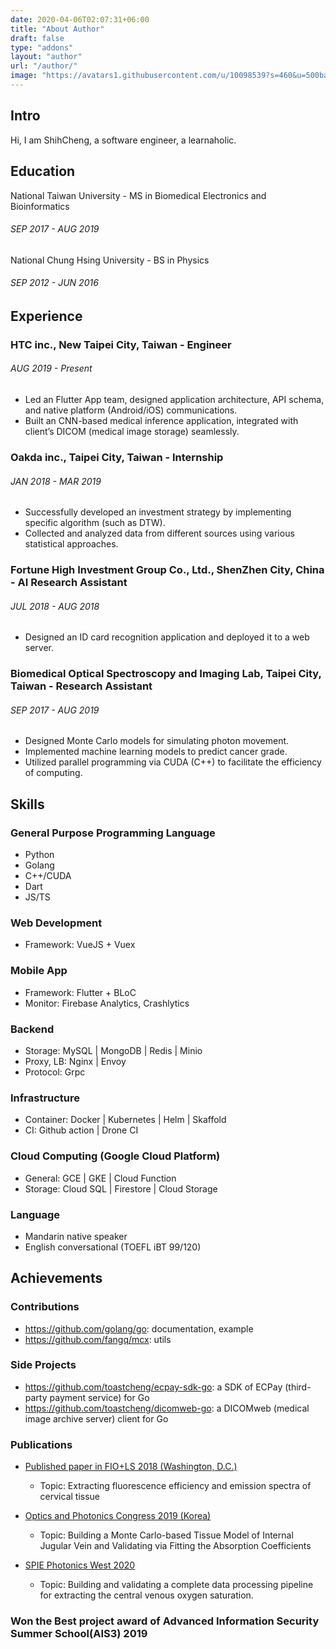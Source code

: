 ```yaml
---
date: 2020-04-06T02:07:31+06:00
title: "About Author"
draft: false
type: "addons"
layout: "author"
url: "/author/"
image: "https://avatars1.githubusercontent.com/u/10098539?s=460&u=500ba6c81b8dad7fa59e5221ae10df6e77529ccd&v=4"
---
```


## Intro
Hi, I am ShihCheng, a software engineer, a learnaholic.

## Education
National Taiwan University - MS in Biomedical Electronics and Bioinformatics
###### SEP  2017 - AUG 2019

National Chung Hsing University - BS in Physics
###### SEP  2012 - JUN 2016

## Experience
### HTC inc., New Taipei City, Taiwan - Engineer
###### AUG 2019 - Present
- Led an Flutter App team, designed application architecture, API schema, and native platform (Android/iOS) communications.
- Built an CNN-based medical inference application, integrated with client’s DICOM (medical image storage) seamlessly.

### Oakda inc., Taipei City, Taiwan - Internship
###### JAN 2018 - MAR 2019
- Successfully developed an investment strategy by implementing specific algorithm (such as DTW).
- Collected and analyzed data from different sources using various statistical approaches. 

### Fortune High Investment Group Co., Ltd., ShenZhen City, China - AI Research Assistant
###### JUL 2018 - AUG 2018
- Designed an ID card recognition application and deployed it to a web server.

### Biomedical Optical Spectroscopy and Imaging Lab, Taipei City, Taiwan - Research Assistant
###### SEP 2017 - AUG 2019
- Designed Monte Carlo models for simulating photon movement.
- Implemented machine learning models to predict cancer grade.
- Utilized parallel programming via CUDA (C++)  to facilitate the efficiency of computing.

## Skills
### General Purpose Programming Language
- Python
- Golang
- C++/CUDA
- Dart
- JS/TS

### Web Development
- Framework: VueJS + Vuex

### Mobile App
- Framework: Flutter + BLoC
- Monitor:      	Firebase Analytics, Crashlytics

### Backend
- Storage:    	MySQL | MongoDB | Redis | Minio
- Proxy, LB: 	Nginx | Envoy
- Protocol:  	Grpc

### Infrastructure
- Container: Docker | Kubernetes | Helm | Skaffold 
- CI: 	    Github action | Drone CI

### Cloud Computing (Google Cloud Platform)
- General:  GCE | GKE | Cloud Function
- Storage:  Cloud SQL | Firestore | Cloud Storage

### Language
- Mandarin	native speaker 
- English 		conversational (TOEFL iBT 99/120)

## Achievements
### Contributions
- https://github.com/golang/go: documentation, example
- https://github.com/fangq/mcx: utils 

### Side Projects
- https://github.com/toastcheng/ecpay-sdk-go: a SDK of ECPay (third-party payment service) for Go
- https://github.com/toastcheng/dicomweb-go: a DICOMweb (medical image archive server) client for Go

### Publications
- [Published paper in FIO+LS 2018 (Washington, D.C.)](https://www.osapublishing.org/abstract.cfm?uri=LS-2018-JTu3A.107)
  - Topic: Extracting fluorescence efficiency and emission spectra of cervical tissue

- [Optics and Photonics Congress 2019 (Korea)](http://osk.or.kr/UploadData/Editor/Conference/201911/19651EA222E8451D8DEE85DDF6C7BD18.pdf)
  - Topic: Building a Monte Carlo-based Tissue Model of Internal Jugular Vein and
Validating via Fitting the Absorption Coefficients

- [SPIE Photonics West 2020](https://spie.org/PW20B/conferencedetails/biomedical-applications-light-scattering?SSO=1)
  - Topic: Building and validating a complete data processing pipeline for extracting the central venous oxygen saturation.

### Won the Best project award of Advanced Information Security Summer School(AIS3) 2019
